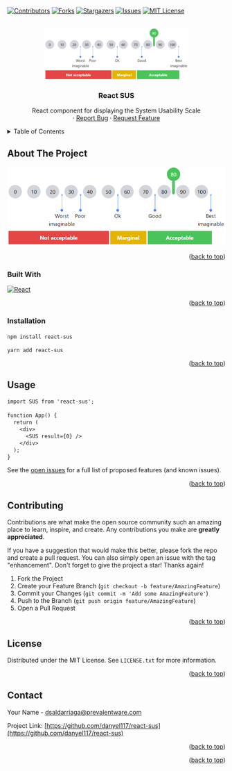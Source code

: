 <div id="top"></div>

[![Contributors][contributors-shield]][contributors-url]
[![Forks][forks-shield]][forks-url]
[![Stargazers][stars-shield]][stars-url]
[![Issues][issues-shield]][issues-url]
[![MIT License][license-shield]][license-url]

<!-- PROJECT LOGO -->
<br />
<div align="center">
  <a href="https://github.com/danyel117/react-sus">
    <img src="images/sus.png" alt="Logo" height="120">
  </a>

<h3 align="center">React SUS</h3>

  <p align="center">
    React component for displaying the System Usability Scale
    <!-- <br />
    <a href="https://github.com/danyel117/react-sus"><strong>Explore the docs »</strong></a> -->
    <br />
    <!-- <br />
    <a href="https://github.com/danyel117/react-sus">View Demo</a> -->
    ·
    <a href="https://github.com/danyel117/react-sus/issues">Report Bug</a>
    ·
    <a href="https://github.com/danyel117/react-sus/issues">Request Feature</a>
  </p>
</div>

<!-- TABLE OF CONTENTS -->
<details>
  <summary>Table of Contents</summary>
  <ol>
    <li>
      <a href="#about-the-project">About The Project</a>
      <ul>
        <li><a href="#built-with">Built With</a></li>
      </ul>
    </li>
    <li>
      <a href="#getting-started">Getting Started</a>
      <ul>
        <li><a href="#prerequisites">Prerequisites</a></li>
        <li><a href="#installation">Installation</a></li>
      </ul>
    </li>
    <li><a href="#usage">Usage</a></li>
    <li><a href="#roadmap">Roadmap</a></li>
    <li><a href="#contributing">Contributing</a></li>
    <li><a href="#license">License</a></li>
    <li><a href="#contact">Contact</a></li>
    <li><a href="#acknowledgments">Acknowledgments</a></li>
  </ol>
</details>

<!-- ABOUT THE PROJECT -->

## About The Project

[![Product Name Screen Shot][product-screenshot]](https://example.com)

<p align="right">(<a href="#top">back to top</a>)</p>

### Built With

[![React][react.js]][react-url]

<p align="right">(<a href="#top">back to top</a>)</p>

### Installation

`npm install react-sus`

`yarn add react-sus`

<p align="right">(<a href="#top">back to top</a>)</p>

<!-- USAGE EXAMPLES -->

## Usage

```JSX
import SUS from 'react-sus';

function App() {
  return (
    <div>
      <SUS result={0} />
    </div>
  );
}
```

See the [open issues](https://github.com/danyel117/react-sus/issues) for a full list of proposed features (and known issues).

<p align="right">(<a href="#top">back to top</a>)</p>

<!-- CONTRIBUTING -->

## Contributing

Contributions are what make the open source community such an amazing place to learn, inspire, and create. Any contributions you make are **greatly appreciated**.

If you have a suggestion that would make this better, please fork the repo and create a pull request. You can also simply open an issue with the tag "enhancement".
Don't forget to give the project a star! Thanks again!

1. Fork the Project
2. Create your Feature Branch (`git checkout -b feature/AmazingFeature`)
3. Commit your Changes (`git commit -m 'Add some AmazingFeature'`)
4. Push to the Branch (`git push origin feature/AmazingFeature`)
5. Open a Pull Request

<p align="right">(<a href="#top">back to top</a>)</p>

<!-- LICENSE -->

## License

Distributed under the MIT License. See `LICENSE.txt` for more information.

<p align="right">(<a href="#top">back to top</a>)</p>

<!-- CONTACT -->

## Contact

Your Name - dsaldarriaga@prevalentware.com

Project Link: [https://github.com/danyel117/react-sus](https://github.com/danyel117/react-sus)

<p align="right">(<a href="#top">back to top</a>)</p>

<p align="right">(<a href="#top">back to top</a>)</p>

<!-- MARKDOWN LINKS & IMAGES -->
<!-- https://www.markdownguide.org/basic-syntax/#reference-style-links -->

[contributors-shield]: https://img.shields.io/github/contributors/danyel117/react-sus.svg?style=for-the-badge
[contributors-url]: https://github.com/danyel117/react-sus/graphs/contributors
[forks-shield]: https://img.shields.io/github/forks/danyel117/react-sus.svg?style=for-the-badge
[forks-url]: https://github.com/danyel117/react-sus/network/members
[stars-shield]: https://img.shields.io/github/stars/danyel117/react-sus.svg?style=for-the-badge
[stars-url]: https://github.com/danyel117/react-sus/stargazers
[issues-shield]: https://img.shields.io/github/issues/danyel117/react-sus.svg?style=for-the-badge
[issues-url]: https://github.com/danyel117/react-sus/issues
[license-shield]: https://img.shields.io/github/license/danyel117/react-sus.svg?style=for-the-badge
[license-url]: https://github.com/danyel117/react-sus/blob/main/LICENSE.txt
[linkedin-shield]: https://img.shields.io/badge/-LinkedIn-black.svg?style=for-the-badge&logo=linkedin&colorB=555
[linkedin-url]: https://linkedin.com/in/linkedin_username
[product-screenshot]: images/sus.png
[react.js]: https://img.shields.io/badge/React-20232A?style=for-the-badge&logo=react&logoColor=61DAFB
[react-url]: https://reactjs.org/
